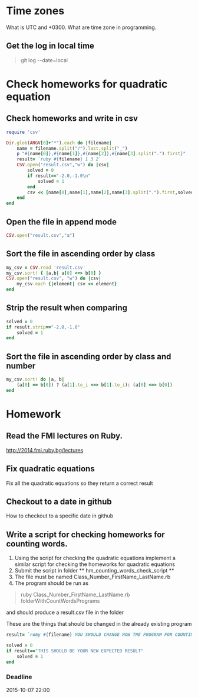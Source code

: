 # Time zones
What is UTC and +0300. What are time zone in programming.

## Get the log in local time

> git log --date=local

# Check homeworks for quadratic equation
## Check homeworks and write in csv

```ruby
require 'csv'

Dir.glob(ARGV[0]+"*").each do |filename|
	name = filename.split("/").last.split("_")
	p "#{name[0]},#{name[1]},#{name[2]},#{name[3].split(".").first}"
	result= `ruby #{filename} 1 3 2`
	CSV.open("result.csv","w") do |csv|
		solved = 0
		if result=="-2.0,-1.0\n"
			solved = 1
		end
		csv << [name[0],name[1],name[2],name[3].split(".").first,solved]
	end
end
```

## Open the file in append mode

```ruby
CSV.open("result.csv","a")
```

## Sort the file in ascending order by class

```ruby
my_csv = CSV.read 'result.csv'
my_csv.sort! { |a,b| a[0] <=> b[0] }
CSV.open("result.csv", "w") do |csv|
	my_csv.each {|element| csv << element}
end
```

## Strip the result when comparing

```ruby
solved = 0
if result.strip=="-2.0,-1.0"
	solved = 1
end
```

## Sort the file in ascending order by class and number

```ruby
my_csv.sort! do |a, b| 
	(a[0] == b[0]) ? (a[1].to_i <=> b[1].to_i): (a[0] <=> b[0])
end
```

# Homework

## Read the FMI lectures on Ruby.
http://2014.fmi.ruby.bg/lectures

## Fix quadratic equations
Fix all the quadratic equations so they return a correct result

## Checkout to a date in github
How to checkout to a specific date in github

## Write a script for checking homeworks for counting words.

1. Using the script for checking the quadratic equations implement a similar script for checking the homeworks for quadratic equations
2. Submit the script in folder ** hm_counting_words_check_script **
3. The file must be named Class_Number_FirstName_LastName.rb
4. The program should be run as 

> ruby Class_Number_FirstName_LastName.rb folderWithCountWordsPrograms

and should produce a result.csv file in the folder

These are the things that should be changed in the already existing program

```ruby
result= `ruby #{filename} YOU SHOULD CHANGE HOW THE PROGRAM FOR COUNTING WORDS IS EXECUTED`
```

```ruby
solved = 0
if result=="THIS SHOULD BE YOUR NEW EXPECTED RESULT"
	solved = 1
end
```

### Deadline 
2015-10-07 22:00
